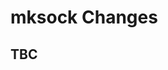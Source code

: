 #  **mksock** Changes

## TBC



<!-- ########################### end of file ########################### -->

